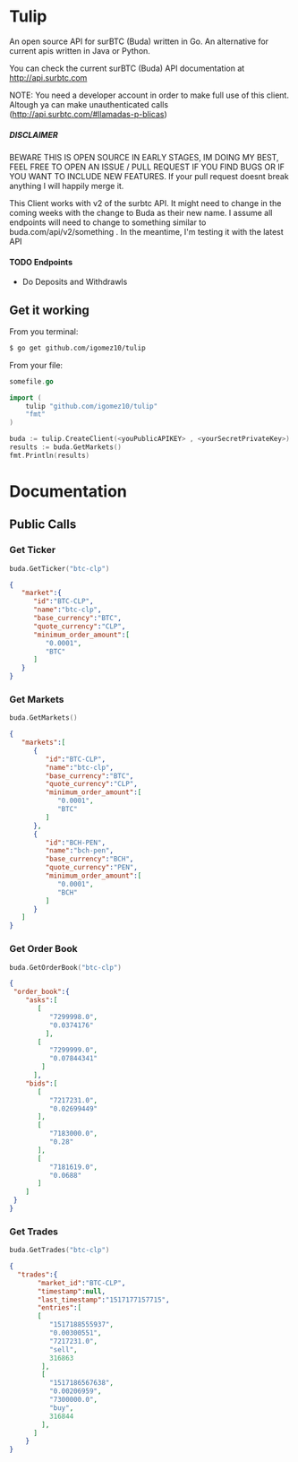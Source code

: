 # Tulip



An open source API for surBTC (Buda) written in Go. An alternative for current apis written in Java or Python.

You can check the current surBTC (Buda) API documentation at http://api.surbtc.com

NOTE: You need a developer account in order to make full use of this client.
Altough ya can make unauthenticated calls (http://api.surbtc.com/#llamadas-p-blicas)

##### DISCLAIMER

BEWARE THIS IS OPEN SOURCE IN EARLY STAGES, IM DOING MY BEST, FEEL FREE TO OPEN AN ISSUE / PULL REQUEST IF YOU FIND BUGS OR IF YOU WANT TO INCLUDE NEW FEATURES.
If your pull request doesnt break anything I will happily merge it.

This Client works with v2 of the surbtc API. It might need to change in the coming weeks with the change to Buda as their new name.
I assume all endpoints will need to change to something similar to buda.com/api/v2/something .
In the meantime, I'm testing it  with the latest API


#### TODO Endpoints

  - Do Deposits and Withdrawls

## Get it working

From you terminal:
```sh
$ go get github.com/igomez10/tulip
```


From your file:
``` GO
somefile.go

import (
    tulip "github.com/igomez10/tulip"
    "fmt"
)

buda := tulip.CreateClient(<youPublicAPIKEY> , <yourSecretPrivateKey>)
results := buda.GetMarkets()
fmt.Println(results)

```



# Documentation

## Public Calls

### Get Ticker

```Go
buda.GetTicker("btc-clp")
```

```json
{
   "market":{
      "id":"BTC-CLP",
      "name":"btc-clp",
      "base_currency":"BTC",
      "quote_currency":"CLP",
      "minimum_order_amount":[
         "0.0001",
         "BTC"
      ]
   }
}
```


### Get Markets
```Go
buda.GetMarkets()
 ```

 ```json
 {
    "markets":[
       {
          "id":"BTC-CLP",
          "name":"btc-clp",
          "base_currency":"BTC",
          "quote_currency":"CLP",
          "minimum_order_amount":[
             "0.0001",
             "BTC"
          ]
       },
       {
          "id":"BCH-PEN",
          "name":"bch-pen",
          "base_currency":"BCH",
          "quote_currency":"PEN",
          "minimum_order_amount":[
             "0.0001",
             "BCH"
          ]
       }
    ]
 }
 ```

### Get Order Book
```Go
buda.GetOrderBook("btc-clp")
```

```json
{
 "order_book":{
    "asks":[
       [
          "7299998.0",
          "0.0374176"
         ],
       [
          "7299999.0",
          "0.07844341"
        ]
      ],
    "bids":[
       [
          "7217231.0",
          "0.02699449"
       ],
       [
          "7183000.0",
          "0.28"
       ],
       [
          "7181619.0",
          "0.0688"
       ]
    ]
 }
}

```
### Get Trades
```Go
buda.GetTrades("btc-clp")
```
```json
{  
  "trades":{  
       "market_id":"BTC-CLP",
       "timestamp":null,
       "last_timestamp":"1517177157715",
       "entries":[
       [  
          "1517188555937",
          "0.00300551",
          "7217231.0",
          "sell",
          316863
        ],
        [  
          "1517186567638",
          "0.00206959",
          "7300000.0",
          "buy",
          316844
        ],       
      ]
    }
}
```
